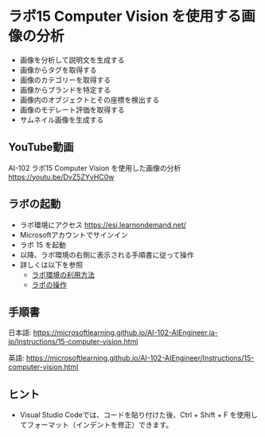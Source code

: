 # ラボ15 Computer Vision を使用する画像の分析

- 画像を分析して説明文を生成する
- 画像からタグを取得する
- 画像のカテゴリーを取得する
- 画像からブランドを特定する
- 画像内のオブジェクトとその座標を検出する
- 画像のモデレート評価を取得する
- サムネイル画像を生成する

## YouTube動画

AI-102 ラボ15 Computer Vision を使用した画像の分析
https://youtu.be/DvZ5ZYvHC0w

## ラボの起動

- ラボ環境にアクセス https://esi.learnondemand.net/
- Microsoftアカウントでサインイン
- ラボ 15 を起動
- 以降、ラボ環境の右側に表示される手順書に従って操作
- 詳しくは以下を参照
  - [ラボ環境の利用方法](https://github.com/hiryamada/notes/blob/main/cloudslice/README.md)
  - [ラボの操作](https://github.com/hiryamada/notes/blob/main/cloudslice/CloudSliceLab.pdf)

## 手順書

日本語:
https://microsoftlearning.github.io/AI-102-AIEngineer.ja-jp/Instructions/15-computer-vision.html

英語:
https://microsoftlearning.github.io/AI-102-AIEngineer/Instructions/15-computer-vision.html

## ヒント

- Visual Studio Codeでは、コードを貼り付けた後、Ctrl + Shift + F を使用してフォーマット（インデントを修正）できます。
